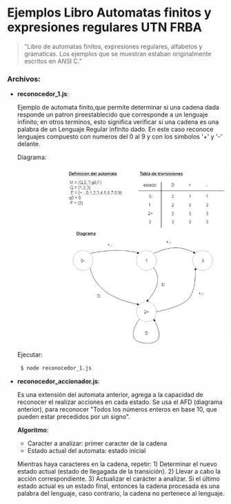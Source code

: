 # Ejemplos Libro Automatas finitos y expresiones regulares UTN FRBA
> "Libro de automatas finitos, expresiones regulares, alfabetos y gramaticas. Los ejemplos que se muestran estaban originalmente escritos en ANSI C."

### Archivos:

- **reconocedor_1.js**: 

  Ejemplo de automata finito,que permite determinar si una cadena dada responde un patron preestablecido que corresponde a un lenguaje infinito;  en otros terminos, esto significa verificar si una cadena es una palabra de un Lenguaje Regular infinito dado.
  En este caso reconoce lenguajes compuesto con numeros del 0 al 9 y con los simbolos '+' y '-' delante.
  
  Diagrama:
  
  ![N|Solid](https://github.com/damiancipolat/State-Machines-js/blob/master/libro_automatas/doc/automata_1.png?raw=true)

  Ejecutar:
  
  ```sh   
   $ node reconocedor_1.js
  ```

- **reconocedor_accionador.js**:

    Es una extensión del automata anterior, agrega a la capacidad de reconocer el realizar acciones en cada estado.
    Se usa el AFD (diagrama anterior), para reconocer "Todos los números enteros en base 10, que pueden estar precedidos por un signo".

    **Algoritmo**:
    - Caracter a analizar: primer caracter de la cadena 
    - Estado actual del automata: estado inicial
    
    Mientras haya caracteres en la cadena, repetir:
      1) Determinar el nuevo estado actual (estado de llegagada de la transición).
      2) Llevar a cabo la acción correspondiente.
      3) Actualizar el carácter a analizar.
    Si el último estado actual es un estado final, entonces la cadena procesada es una palabra del lenguaje, caso contrario, la cadena no pertenece al lenguaje.
